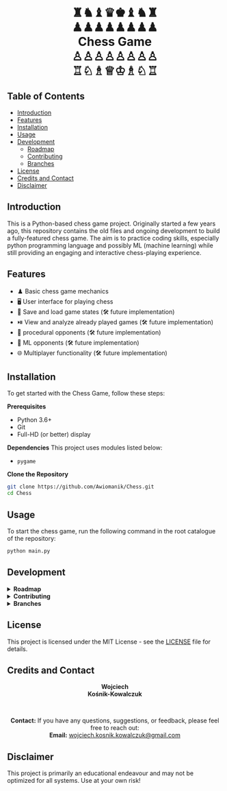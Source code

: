 <h1 align="center">
  ♜♞♝♛♚♝♞♜<br>
  ♟♟♟♟♟♟♟♟<br>
  Chess Game<br>
  ♙♙♙♙♙♙♙♙<br>
  ♖♘♗♕♔♗♘♖
</h1>

## Table of Contents
- [Introduction](#introduction)
- [Features](#features)
- [Installation](#installation)
- [Usage](#usage)
- [Development](#development)
  - [Roadmap](#roadmap)
  - [Contributing](#contributing)
  - [Branches](#branches)
- [License](#license)
- [Credits and Contact](#credits-and-contact)
- [Disclaimer](#disclaimer)


## Introduction
This is a Python-based chess game project. Originally started a few years ago, this repository contains the old files and ongoing development to build a fully-featured chess game. The aim is to practice coding skills, especially python programming language and possibly ML (machine learning) while still providing an engaging and interactive chess-playing experience.

## Features
- ♟️ Basic chess game mechanics
- 🖥️ User interface for playing chess
- 💾 Save and load game states (🛠️ future implementation)
- ⏯️ View and analyze already played games (🛠️ future implementation)
- 🤖 procedural opponents (🛠️ future implementation)
- 🧠 ML opponents (🛠️ future implementation)
- 🌐 Multiplayer functionality (🛠️ future implementation)

## Installation
To get started with the Chess Game, follow these steps:

**Prerequisites**
- Python 3.6+
- Git
- Full-HD (or better) display

**Dependencies**
This project uses modules listed below:
- ```pygame```

**Clone the Repository**
```bash
git clone https://github.com/Awiomanik/Chess.git
cd Chess
```

## Usage
To start the chess game, run the following command in the root catalogue of the repository:

```bash
python main.py
```

## Development
<details>
    <summary><b>Roadmap</b></summary>
        The project is in active development. Here are some key milestones, ideas and features planned for the future:

        - [x] Initialize repository
        - [ ] Collect and parse legacy files
        - [ ] Create basic UI
        - [ ] Implement chess rules and mechanics based on legacy code
        - [ ] Build initial prototype for 1v1 games
        - [ ] Develop basic programmatic opponent
        - [ ] Expand on opponent logic (create different opponents)
        - [ ] Add save/load game functionality
        - [ ] Enhance UI
        - [ ] Add ML AI opponent
        - [ ] Build online multiplayer mode
        - [ ] Add replay functionality
        - [ ] Build final UI
        - [ ] Expand UX with additional game modes and puzzles
</details>
<details>
    <summary><b>Contributing</b></summary>
    <p>
        We welcome contributions from the community! To contribute to the Chess Game project, follow these steps:
    </p>
    <ol>
        <li>Fork the repository</li>
        <li>Create a new branch (<code>git checkout -b feature-branch</code>)</li>
        <li>Commit your changes (<code>git commit -m 'Add some feature'</code>)</li>
        <li>Push to the branch (<code>git push origin feature-branch</code>)</li>
        <li>Open a pull request</li>
    </ol>
    <p>Please make sure to update tests as appropriate.</p>
</details>

<details>
  <summary><b>Branches</b></summary>
  <p>
    <code>main</code><b>:</b> The main branch contains the latest stable version.<br>
    <code>legacy_version</code><b>:</b> Contains the old version of the chess game code.
  </p>
</details>

## License
This project is licensed under the MIT License - see the [LICENSE](LICENSE) file for details.

## Credits and Contact

<div align="center">

**Wojciech**  
**Kośnik-Kowalczuk**

<br>

**Contact:**
If you have any questions, suggestions, or feedback, please feel free to reach out:<br>
**Email:** [wojciech.kosnik.kowalczuk@gmail.com](mailto:wojciech.kosnik.kowalczuk@gmail.com)

</div>

## Disclaimer
This project is primarily an educational endeavour and may not be optimized for all systems. Use at your own risk!
